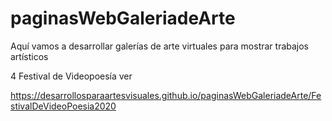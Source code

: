﻿# paginasWebGaleriadeArte

Aquí vamos a desarrollar galerías de arte virtuales para mostrar trabajos artísticos

4 Festival de Videopoesía ver

https://desarrollosparaartesvisuales.github.io/paginasWebGaleriadeArte/FestivalDeVideoPoesia2020
